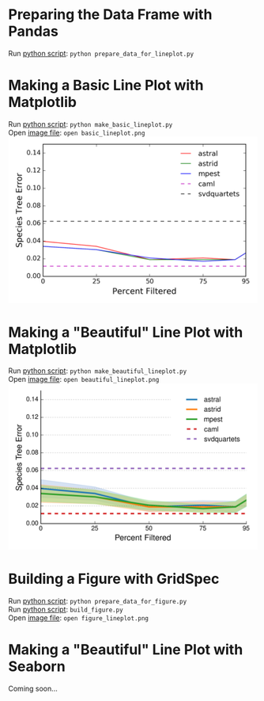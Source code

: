 # Preparing the Data Frame with Pandas
Run [python script](prepare_data_for_lineplot.py): `python prepare_data_for_lineplot.py`

# Making a Basic Line Plot with Matplotlib
Run [python script](make_basic_lineplot.py): `python make_basic_lineplot.py` </br>
Open [image file](basic_lineplot.png): `open basic_lineplot.png`
![](basic_lineplot.png)

# Making a "Beautiful" Line Plot with Matplotlib
Run [python script](make_beautiful_lineplot.py): `python make_beautiful_lineplot.py` </br>
Open [image file](beautiful_lineplot.png): `open beautiful_lineplot.png`
![](beautiful_lineplot.png)

# Building a Figure with GridSpec
Run [python script](prepare_data_for_figure.py): `python prepare_data_for_figure.py` </br>
Run [python script](build_figure.py): `build_figure.py` </br>
Open [image file](figure_lineplot.png): `open figure_lineplot.png`

# Making a "Beautiful" Line Plot with Seaborn
Coming soon...
